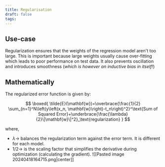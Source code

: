```yaml
---
title: Regularisation
draft: false
tags:
---
```

  
## Use-case
Regularization ensures that the weights of the regression model aren't too large. This is important because large weights usually cause over-fitting which leads to poor performance on test data. It also prevents oscillation and introduces smoothness (*which is however an inductive bias in itself!*)
## Mathematically
The regularized error function is given by:

$$
\boxed{
\tilde{E}(\mathbf{w})=\overbrace{\frac{1}{2} \sum_{n=1}^N\left(y\left(x_n, \mathbf{w}\right)-t_n\right)^2}^\text{Sum of Squared Error}+\underbrace{\frac{\lambda}{2}\|\mathbf{w}\|^2}_\text{regularization}
}
$$


where,
- $\lambda\rightarrow$ balances the regularization term against the error term. It is different for each model.
- $1/2\rightarrow$ is the scaling factor that simplifies the derivative during optimization (calculating the gradient). 
![[Pasted image 20240418164715.png|center]]




